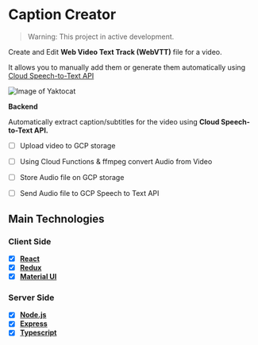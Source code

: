 # Caption Creator

> Warning: This project in active development.

Create and Edit **Web Video Text Track (WebVTT)** file for a video. 

It allows you to manually add them or generate them automatically using [Cloud Speech-to-Text API](https://cloud.google.com/speech-to-text)

![Image of Yaktocat](https://i.imgur.com/SlHmAgr.png)



**Backend**

Automatically extract caption/subtitles for the video using **Cloud Speech-to-Text API.**

- [ ] Upload video to GCP storage
- [ ] Using Cloud Functions & ffmpeg convert Audio from Video
- [ ] Store Audio file on GCP storage
- [ ] Send Audio file to GCP Speech to Text API



## Main Technologies

### Client Side

- [x] **[React](https://github.com/facebook/react)**
- [x] **[Redux](https://github.com/reactjs/redux)**
- [x] **[Material UI](https://material-ui.com/)**

### Server Side
- [x] **[Node.js](https://nodejs.org/en/)**
- [x] **[Express](https://expressjs.com/)**
- [x] **[Typescript](https://www.typescriptlang.org/)**
